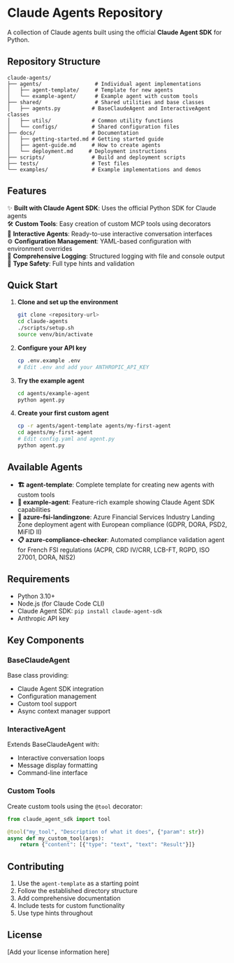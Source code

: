 # Claude Agents Repository

A collection of Claude agents built using the official **Claude Agent SDK** for Python.

## Repository Structure

```
claude-agents/
├── agents/                 # Individual agent implementations
│   ├── agent-template/     # Template for new agents
│   └── example-agent/      # Example agent with custom tools
├── shared/                 # Shared utilities and base classes
│   ├── agents.py          # BaseClaudeAgent and InteractiveAgent classes
│   ├── utils/             # Common utility functions
│   └── configs/           # Shared configuration files
├── docs/                  # Documentation
│   ├── getting-started.md # Getting started guide
│   ├── agent-guide.md     # How to create agents
│   └── deployment.md     # Deployment instructions
├── scripts/               # Build and deployment scripts
├── tests/                 # Test files
└── examples/              # Example implementations and demos
```

## Features

✨ **Built with Claude Agent SDK**: Uses the official Python SDK for Claude agents  
🛠️ **Custom Tools**: Easy creation of custom MCP tools using decorators  
🤖 **Interactive Agents**: Ready-to-use interactive conversation interfaces  
⚙️ **Configuration Management**: YAML-based configuration with environment overrides  
📝 **Comprehensive Logging**: Structured logging with file and console output  
🎯 **Type Safety**: Full type hints and validation  

## Quick Start

1. **Clone and set up the environment**
   ```bash
   git clone <repository-url>
   cd claude-agents
   ./scripts/setup.sh
   source venv/bin/activate
   ```

2. **Configure your API key**
   ```bash
   cp .env.example .env
   # Edit .env and add your ANTHROPIC_API_KEY
   ```

3. **Try the example agent**
   ```bash
   cd agents/example-agent
   python agent.py
   ```

4. **Create your first custom agent**
   ```bash
   cp -r agents/agent-template agents/my-first-agent
   cd agents/my-first-agent
   # Edit config.yaml and agent.py
   python agent.py
   ```

## Available Agents

- **🏗️ agent-template**: Complete template for creating new agents with custom tools
- **🎯 example-agent**: Feature-rich example showing Claude Agent SDK capabilities
- **🏦 azure-fsi-landingzone**: Azure Financial Services Industry Landing Zone deployment agent with European compliance (GDPR, DORA, PSD2, MiFID II)
- **📋 azure-compliance-checker**: Automated compliance validation agent for French FSI regulations (ACPR, CRD IV/CRR, LCB-FT, RGPD, ISO 27001, DORA, NIS2)

## Requirements

- Python 3.10+
- Node.js (for Claude Code CLI)
- Claude Agent SDK: `pip install claude-agent-sdk`
- Anthropic API key

## Key Components

### BaseClaudeAgent
Base class providing:
- Claude Agent SDK integration
- Configuration management  
- Custom tool support
- Async context manager support

### InteractiveAgent
Extends BaseClaudeAgent with:
- Interactive conversation loops
- Message display formatting
- Command-line interface

### Custom Tools
Create custom tools using the `@tool` decorator:

```python
from claude_agent_sdk import tool

@tool("my_tool", "Description of what it does", {"param": str})
async def my_custom_tool(args):
    return {"content": [{"type": "text", "text": "Result"}]}
```

## Contributing

1. Use the `agent-template` as a starting point
2. Follow the established directory structure  
3. Add comprehensive documentation
4. Include tests for custom functionality
5. Use type hints throughout

## License

[Add your license information here]